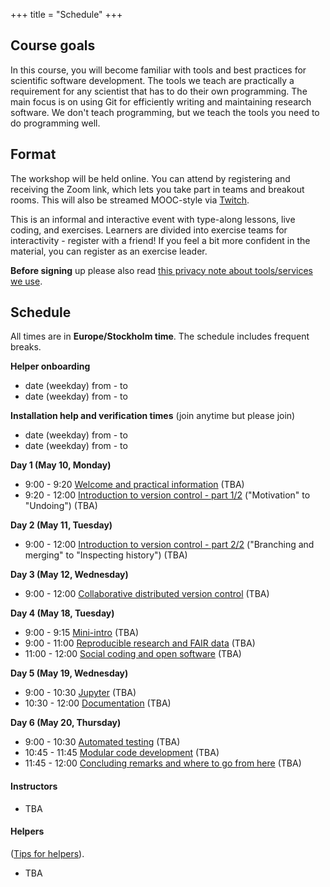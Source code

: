 +++
title = "Schedule"
+++

## Course goals

In this course, you will become familiar with tools and best practices
for scientific software development.  The tools we teach are
practically a requirement for any scientist that has to do their own programming. The main
focus is on using Git for efficiently writing and maintaining research
software. We don't teach programming, but we teach the tools you need
to do programming well.

## Format

The workshop will be held online.  You can attend by registering and
receiving the Zoom link, which lets you take part in teams and
breakout rooms.  This will also be streamed MOOC-style via
[Twitch](https://twitch.tv/coderefinery).

This is an informal and interactive event with type-along lessons,
live coding, and exercises. Learners are divided into exercise teams for
interactivity - register with a friend!  If you feel a bit more
confident in the material, you can register as an exercise leader.

**Before signing** up please also read
[this privacy note about tools/services we use](requirements/#privacy-and-tools-online-services).


## Schedule

All times are in **Europe/Stockholm time**.
The schedule includes frequent breaks.

**Helper onboarding**
- date (weekday) from - to
- date (weekday) from - to

**Installation help and verification times** (join anytime but please join)
- date (weekday) from - to
- date (weekday) from - to

**Day 1 (May 10, Monday)**
- 9:00 - 9:20
  [Welcome and practical information](https://github.com/coderefinery/workshop-intro/blob/master/README.md)
  (TBA)
- 9:20 - 12:00
  [Introduction to version control - part 1/2](https://coderefinery.github.io/git-intro/) ("Motivation" to "Undoing")
  (TBA)

**Day 2 (May 11, Tuesday)**
- 9:00 - 12:00
  [Introduction to version control - part 2/2](https://coderefinery.github.io/git-intro/) ("Branching and merging" to "Inspecting history")
  (TBA)

**Day 3 (May 12, Wednesday)**
- 9:00 - 12:00
  [Collaborative distributed version control](https://coderefinery.github.io/git-collaborative/)
  (TBA)

**Day 4 (May 18, Tuesday)**
- 9:00 - 9:15
  [Mini-intro](https://github.com/coderefinery/workshop-intro/blob/master/README.md)
  (TBA)
- 9:00 - 11:00
  [Reproducible research and FAIR data](https://coderefinery.github.io/reproducible-research/)
  (TBA)
- 11:00 - 12:00
  [Social coding and open software](https://cicero.xyz/v3/remark/0.14.0/github.com/coderefinery/social-coding/master/talk.md)
  (TBA)

**Day 5 (May 19, Wednesday)**
- 9:00 - 10:30
  [Jupyter](https://coderefinery.github.io/jupyter/)
  (TBA)
- 10:30 - 12:00
  [Documentation](https://coderefinery.github.io/documentation/)
  (TBA)

**Day 6 (May 20, Thursday)**
- 9:00 - 10:30
  [Automated testing](https://coderefinery.github.io/testing/)
  (TBA)
- 10:45 - 11:45
  [Modular code development](https://coderefinery.github.io/modular-type-along/)
  (TBA)
- 11:45 - 12:00
  [Concluding remarks and where to go from here](https://github.com/coderefinery/workshop-outro/blob/master/README.md)
  (TBA)


#### Instructors

- TBA


#### Helpers

([Tips for
helpers](https://coderefinery.github.io/manuals/helping-and-teaching/)).
- TBA
